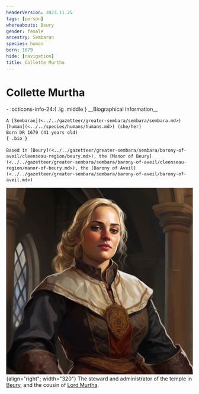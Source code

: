```yaml
---
headerVersion: 2023.11.25
tags: [person]
whereabouts: Beury
gender: female
ancestry: Sembaran
species: human
born: 1679
hide: [navigation]
title: Collette Murtha
---
```

# Collette Murtha
<div class="grid cards ext-narrow-margin ext-one-column" markdown>
- :octicons-info-24:{ .lg .middle } __Biographical Information__

    A [Sembaran](<../../gazetteer/greater-sembara/sembara/sembara.md>) [human](<../../species/humans/humans.md>) (she/her)  
    Born DR 1679 (41 years old)  
    { .bio }

    Based in [Beury](<../../gazetteer/greater-sembara/sembara/barony-of-aveil/cleenseau-region/beury.md>), the [Manor of Beury](<../../gazetteer/greater-sembara/sembara/barony-of-aveil/cleenseau-region/manor-of-beury.md>), the [Barony of Aveil](<../../gazetteer/greater-sembara/sembara/barony-of-aveil/barony-of-aveil.md>)
</div>


![Collette Mutha](../../assets/collette-mutha.png){align="right"; width="320"} The steward and administrator of the temple in [Beury](<../../gazetteer/greater-sembara/sembara/barony-of-aveil/cleenseau-region/beury.md>), and the cousin of [Lord Murtha](<./erick-murtha.md>).